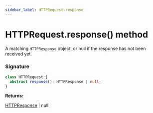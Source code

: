 ```yaml
---
sidebar_label: HTTPRequest.response
---
```


# HTTPRequest.response() method

A matching `HTTPResponse` object, or null if the response has not been received yet.

### Signature

```typescript
class HTTPRequest {
  abstract response(): HTTPResponse | null;
}
```

**Returns:**

[HTTPResponse](./puppeteer.httpresponse.md) \| null
